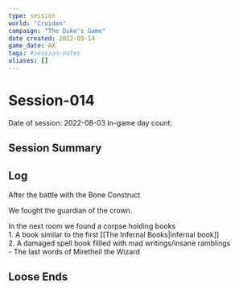 ```yaml
---
type: session
world: "Cruidan"
campaign: "The Duke's Game"
date created: 2022-09-14
game_date: AX
tags: #session-notes
aliases: []
---
```

# Session-014
Date of session: 2022-08-03 
In-game day count: 

## Session Summary

## Log
After the battle with the Bone Construct

We fought the guardian of the crown.

In the next room we found a corpse holding books  
	1. A book similar to the first [[The Infernal Books|infernal book]]   
	2. A damaged spell book fillled with mad writings/insane ramblings  
		 - The last words of Mirethell the Wizard


## Loose Ends

